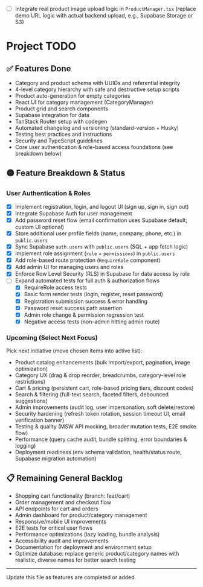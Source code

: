 - [ ] Integrate real product image upload logic in `ProductManager.tsx` (replace demo URL logic with actual backend upload, e.g., Supabase Storage or S3)

# Project TODO

## ✅ Features Done

- Category and product schema with UUIDs and referential integrity
- 4-level category hierarchy with safe and destructive setup scripts
- Product auto-generation for empty categories
- React UI for category management (CategoryManager)
- Product grid and search components
- Supabase integration for data
- TanStack Router setup with codegen
- Automated changelog and versioning (standard-version + Husky)
- Testing best practices and instructions
- Security and TypeScript guidelines
- Core user authentication & role-based access foundations (see breakdown below)

## 🟡 Feature Breakdown & Status

### User Authentication & Roles

- [x] Implement registration, login, and logout UI (sign up, sign in, sign out)
- [x] Integrate Supabase Auth for user management
- [x] Add password reset flow (email confirmation uses Supabase default; custom UI optional)
- [x] Store additional user profile fields (name, company, phone, etc.) in `public.users`
- [x] Sync Supabase `auth.users` with `public.users` (SQL + app fetch logic)
- [x] Implement role assignment (`role` + `permissions`) in `public.users`
- [x] Add role-based route protection (`RequireRole` component)
- [x] Add admin UI for managing users and roles
- [x] Enforce Row Level Security (RLS) in Supabase for data access by role
- [ ] Expand automated tests for full auth & authorization flows
  - [x] RequireRole access tests
  - [x] Basic form render tests (login, register, reset password)
  - [x] Registration submission success & error handling
  - [x] Password reset success path assertion
  - [x] Admin role change & permission regression test
  - [x] Negative access tests (non-admin hitting admin route)

### Upcoming (Select Next Focus)

Pick next initiative (move chosen items into active list):

- Product catalog enhancements (bulk import/export, pagination, image optimization)
- Category UX (drag & drop reorder, breadcrumbs, category-level role restrictions)
- Cart & pricing (persistent cart, role-based pricing tiers, discount codes)
- Search & filtering (full-text search, faceted filters, debounced suggestions)
- Admin improvements (audit log, user impersonation, soft delete/restore)
- Security hardening (refresh token rotation, session timeout UI, email verification banner)
- Testing & quality (MSW API mocking, broader mutation tests, E2E smoke flow)
- Performance (query cache audit, bundle splitting, error boundaries & logging)
- Deployment readiness (env schema validation, health/status route, Supabase migration automation)

## 📋 Remaining General Backlog

- Shopping cart functionality (branch: feat/cart)
- Order management and checkout flow
- API endpoints for cart and orders
- Admin dashboard for product/category management
- Responsive/mobile UI improvements
- E2E tests for critical user flows
- Performance optimizations (lazy loading, bundle analysis)
- Accessibility audit and improvements
- Documentation for deployment and environment setup
- Optimize database: replace generic product/category names with realistic, diverse names for better search testing

---

Update this file as features are completed or added.
